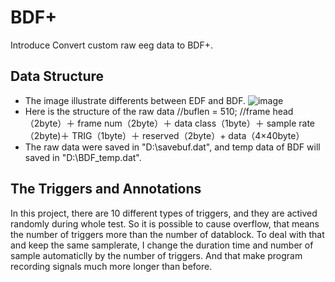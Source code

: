 # BDF+
Introduce
Convert custom raw eeg data to BDF+. 

## Data Structure
* The image illustrate differents between EDF and BDF.
![image](https://user-images.githubusercontent.com/53856105/167778382-2a6a7a1a-4821-4776-963c-f7e5f8d16f00.png)
* Here is the structure of the raw data
//buflen = 510;
//frame head（2byte）＋ frame num（2byte）＋ data class（1byte）＋ sample rate（2byte)＋ TRIG（1byte）＋ reserved（2byte）+ data（4×40byte）
* The raw data were saved in "D:\savebuf.dat", and temp data of BDF will saved in "D:\BDF_temp.dat".
            
## The Triggers and Annotations
In this project, there are 10 different types of triggers, and they are actived randomly during whole test. So it is possible to cause overflow, that means the number of triggers more than the number of datablock. To deal with that and keep the same samplerate, I change the duration time and number of sample automaticlly by the number of triggers. And that make program recording signals much more longer than before.
